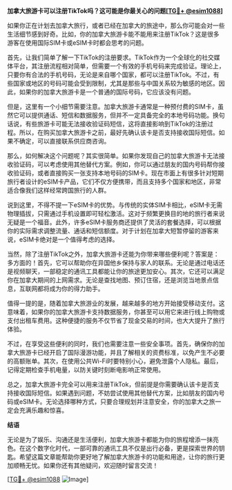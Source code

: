 **加拿大旅游卡可以注册TikTok吗？这可能是你最关心的问题[[TG💪+ @esim1088](https://t.me/s/esim1088)]**

如果你正在计划去加拿大旅行，或者已经在加拿大的旅途中，那么你可能会对一些生活细节感到好奇。比如，你的加拿大旅游卡能不能用来注册TikTok？这是很多游客在使用国际SIM卡或eSIM卡时都会思考的问题。

首先，让我们简单了解一下TikTok的注册要求。TikTok作为一个全球化的社交媒体平台，其注册流程相对简单，但需要一个有效的手机号码来完成验证。理论上，只要你有合法的手机号码，无论是来自哪个国家，都可以注册TikTok。不过，有些国家或地区的号码可能会受到限制，尤其是那些与中国关系较为敏感的地区。因此，如果你的加拿大旅游卡是一个普通的国际号码，它应该没有问题。

但是，这里有一个小细节需要注意。加拿大旅游卡通常是一种预付费的SIM卡，虽然它可以提供通话、短信和数据服务，但并不一定具备完全的本地号码功能。换句话说，有些旅游卡可能无法接收验证码短信，这将直接影响到TikTok的注册过程。所以，在购买加拿大旅游卡之前，最好先确认该卡是否支持接收国际短信。如果不确定，可以直接联系供应商咨询。

那么，如何解决这个问题呢？其实很简单。如果你发现自己的加拿大旅游卡无法接收验证码，可以考虑使用其他替代方案。例如，你可以通过朋友的国内号码帮你接收验证码，或者直接购买一张支持本地号码的SIM卡。现在市面上有很多针对短期旅行者设计的eSIM卡产品，它们不仅方便携带，而且支持多个国家和地区，非常适合像我们这样经常跨国旅行的人群。

说到这里，不得不提一下eSIM卡的优势。与传统的实体SIM卡相比，eSIM卡无需物理插拔，只需通过手机设置即可轻松激活。这对于频繁更换目的地的旅行者来说无疑是一个福音。此外，许多eSIM卡服务商还提供了灵活的套餐选择，可以根据你的实际需求调整流量、通话和短信额度。对于计划在加拿大短暂停留的游客来说，eSIM卡绝对是一个值得考虑的选择。

当然，除了注册TikTok之外，加拿大旅游卡还能为你带来哪些便利呢？答案是：多方面的！首先，它可以帮助你在异国他乡保持与家人的联系。无论是通过电话还是视频聊天，一部稳定的通讯工具都能让你的旅途更加安心。其次，它还可以满足你在加拿大期间的上网需求。无论是查找地图、预订住宿，还是浏览当地景点信息，互联网都将成为你的得力助手。

值得一提的是，随着加拿大旅游业的发展，越来越多的地方开始接受移动支付。这意味着，如果你的加拿大旅游卡支持数据服务，你甚至可以用它来进行线上购物或支付出租车费用。这种便捷的服务不仅节省了现金交易的时间，也大大提升了旅行体验。

不过，在享受这些便利的同时，我们也需要注意一些安全事项。首先，确保你的加拿大旅游卡已经开启了国际漫游功能，并且了解相关的资费标准，以免产生不必要的高额账单。其次，在使用公共Wi-Fi时要特别小心，避免泄露个人隐私。最后，记得定期检查手机电量，以防关键时刻断电影响正常使用。

总之，加拿大旅游卡完全可以用来注册TikTok，但前提是你需要确认该卡是否支持接收国际短信。如果遇到问题，不妨尝试使用其他替代方案，比如朋友的国内号码或eSIM卡。无论选择哪种方式，只要合理规划并注意安全，你的加拿大之旅一定会充满乐趣和惊喜。

**结语**

无论是为了娱乐、沟通还是生活便利，加拿大旅游卡都能为你的旅程增添一抹亮色。在这个数字化时代，一部可靠的通讯工具不仅是出行必备，更是探索世界的钥匙。希望这篇文章能帮助你更好地了解加拿大旅游卡的功能和用途，让你的旅行更加顺畅无忧。如果你还有其他疑问，欢迎随时留言交流！

[[TG💪+ @esim1088](https://t.me/s/esim1088) ![Image](https://i.postimg.cc/4NQfJmqS/Snipaste-2025-05-13-00-14-12.png)]